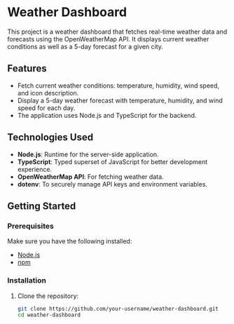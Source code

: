 # Weather Dashboard

This project is a weather dashboard that fetches real-time weather data and forecasts using the OpenWeatherMap API. It displays current weather conditions as well as a 5-day forecast for a given city.

## Features

- Fetch current weather conditions: temperature, humidity, wind speed, and icon description.
- Display a 5-day weather forecast with temperature, humidity, and wind speed for each day.
- The application uses Node.js and TypeScript for the backend.

## Technologies Used

- **Node.js**: Runtime for the server-side application.
- **TypeScript**: Typed superset of JavaScript for better development experience.
- **OpenWeatherMap API**: For fetching weather data.
- **dotenv**: To securely manage API keys and environment variables.

## Getting Started

### Prerequisites

Make sure you have the following installed:

- [Node.js](https://nodejs.org/)
- [npm](https://www.npmjs.com/)

### Installation

1. Clone the repository:

   ```bash
   git clone https://github.com/your-username/weather-dashboard.git
   cd weather-dashboard
   ```
